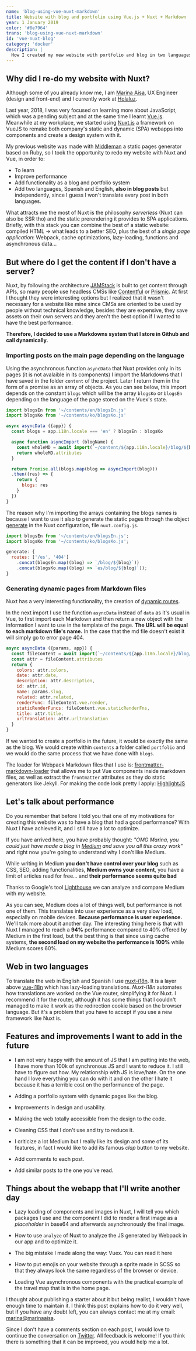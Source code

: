 ```yaml
---
name: 'blog-using-vue-nuxt-markdown'
title: Website with blog and portfolio using Vue.js + Nuxt + Markdown
year: 1 January 2019
color: '#8e7964'
trans: 'blog-using-vue-nuxt-markdown'
id: 'vue-nuxt-blog'
category: 'docker'
description: |
  How I created my new website with portfolio and blog in two languages. What technology I used and why.
---
```


## Why did I re-do my website with Nuxt?

Although some of you already know me, I am [Marina Aísa](https://twitter.com/MarinaAisa), UX Engineer (design and front-end) and I currently work at [Holaluz](https://www.holaluz.com/en).

Last year, 2018, I was very focused on learning more about JavaScript, which was a pending subject and at the same time I learnt [Vue.js](https://vuejs.org/). Meanwhile at my workplace, we started using [Nuxt.js](https://nuxtjs.org/) a framework on VueJS to remake both company's static and dynamic (SPA) webapps into components and create a design system with it.

My previous website was made with [Middleman](https://middlemanapp.com/) a static pages generator based on Ruby, so I took the opportunity to redo my website with Nuxt and Vue, in order to:

- To learn
- Improve performance
- Add functionality as a blog and portfolio system
- Add two languages, Spanish and English, **also in blog posts** but independently, since I guess I won't translate every post in both languages.

What attracts me the most of Nuxt is the philosophy _serverless_ (Nuxt can also be SSR tho) and the static prerendering it provides to SPA applications. Briefly, with this stack you can combine the best of a static website: compiled HTML -> what leads to a better SEO, plus the best of a _single page application_: Webpack, cache optimizations, lazy-loading, functions and asynchronous data...

## But where do I get the content if I don't have a server?

Nuxt, by following the architecture [JAMStack](https://jamstack.org/) is built to get content through APIs, so many people use headless CMSs like [Contentful](https://www.contentful.com/) or [Prismic](https://prismic.io/). At first I thought they were interesting options but I realized that it wasn't necessary for a website like mine since CMSs are oriented to be used by people without technical knowledge, besides they are expensive, they save assets on their own servers and they aren't the best option if I wanted to have the best performance.

**Therefore, I decided to use a Markdowns system that I store in Github and call dynamically.**

### Importing posts on the main page depending on the language

Using the asynchronous function `asyncData` that Nuxt provides only in its pages (it is not avalaible in its components) I import the Markdowns that I have saved in the folder `content` of the project. Later I return them in the form of a promise as an array of objects. As you can see below, this import depends on the constant `blogs` which will be the array `blogsKo` or `blogsEn` depending on the language of the page stored on the Vuex's state.

```javascript
import blogsEn from '~/contents/en/blogsEn.js'
import blogsKo from '~/contents/ko/blogsKo.js'

async asyncData ({app}) {
  const blogs = app.i18n.locale === 'en' ? blogsEn : blogsKo

  async function asyncImport (blogName) {
    const wholeMD = await import(`~/content/${app.i18n.locale}/blog/${blogName}.md`)
    return wholeMD.attributes
  }

  return Promise.all(blogs.map(blog => asyncImport(blog)))
  .then((res) => {
    return {
      blogs: res
    }
  })
}
```

The reason why I'm importing the arrays containing the blogs names is because I want to use it also to generate the static pages through the object [generate](https://nuxtjs.org/api/configuration-generate/) in the Nuxt configuration, file `nuxt.config.js`.

```javascript
import blogsEn from '~/contents/en/blogsEn.js';
import blogsKo from '~/contents/ko/blogsKo.js';

generate: {
  routes: ['/es', '404']
    .concat(blogsEn.map((blog) => `/blog/${blog}`))
    .concat(blogsKo.map((blog) => `es/blog/${blog}`));
}
```

### Generating dynamic pages from Markdown files

Nuxt has a very interesting functionality, the creation of [dynamic routes](https://nuxtjs.org/guide/routing/#dynamic-routes).

In the next import I use the function `asyncData` instead of `data` as it's usual in Vue, to first import each Markdown and then return a new object with the information I want to use in the template of the page.
**The URL will be equal to each markdown file's name.**
In the case that the md file doesn't exist it will simply go to error page 404.

```javascript
async asyncData ({params, app}) {
  const fileContent = await import(`~/contents/${app.i18n.locale}/blog/${params.slug}.md`)
  const attr = fileContent.attributes
  return {
    colors: attr.colors,
    date: attr.date,
    description: attr.description,
    id: attr.id,
    name: params.slug,
    related: attr.related,
    renderFunc: fileContent.vue.render,
    staticRenderFuncs: fileContent.vue.staticRenderFns,
    title: attr.title,
    urlTranslation: attr.urlTranslation
  }
}
```

If we wanted to create a portfolio in the future, it would be exactly the same as the blog. We would create within `contents` a folder called `portfolio` and we would do the same process that we have done with `blogs`.

The loader for Webpack Markdown files that I use is: [frontmatter-markdown-loader](https://www.npmjs.com/package/frontmatter-markdown-loader) that allows me to put Vue components inside markdown files, as well as extract the `frontmatter` attributes as they do static generators like Jekyll. For making the code look pretty I apply: [HighlightJS](https://highlightjs.org/)

## Let's talk about performance

Do you remember that before I told you that one of my motivations for creating this website was to have a blog that had a good performance?
With Nuxt I have achieved it, and I still have a lot to optimize.

If you have arrived here, you have probably thought: _"OMG Marina, you could just have made a blog in [Medium](https://medium.com/) and save you all this crazy work"_ and right now you're going to understand why I don't like Medium.

While writing in Medium **you don't have control over your blog** such as CSS, SEO, adding functionalities, **Medium owns your content**, you have a limit of articles read for free... and **their performance seems quite bad**

Thanks to Google's tool [Lighthouse](https://developers.google.com/web/fundamentals/performance/audit/) we can analyze and compare Medium with my website.

<image-responsive
    imageURL="blog/vue-nuxt-blog/performance.jpg"
    :width="'952'"
    :height="'509'"
    alt="performance" />

As you can see, Medium does a lot of things well, but performance is not one of them. This translates into user experience as a very slow load, especially on mobile devices. **Because performance is user experience.** We'll talk more about it another day.
The interesting thing here is that with Nuxt I managed to reach a **94%** performance compared to 40% offered by Medium in the first load, but the best thing is that since using cache systems, **the second load on my website the performance is 100%** while Medium scores 60%.

## Web in two languages

To translate the web in English and Spanish I use [nuxt-i18n](https://github.com/nuxt-community/nuxt-i18n). It is a layer above [vue-i18n](https://github.com/kazupon/vue-i18n) which has lazy-loading translations. _Nuxt-i18n_ automates how translations are worked on the Vue router, simplifying it for Nuxt. I recommend it for the router, although it has some things that I couldn't managed to make it work as the redirection cookie based on the browser language. But it's a problem that you have to accept if you use a new framework like Nuxt is.

## Features and improvements I want to add in the future

- I am not very happy with the amount of JS that I am putting into the web, I have more than 100k of synchronous JS and I want to reduce it. I still have to figure out how. My relationship with JS is love/hate. On the one hand I love everything you can do with it and on the other I hate it because it has a terrible cost on the performance of the page.

- Adding a portfolio system with dynamic pages like the blog.

- Improvements in design and usability.

- Making the web totally accessible from the design to the code.

- Cleaning CSS that I don't use and try to reduce it.

- I criticize a lot Medium but I really like its design and some of its features, in fact I would like to add its famous _clap_ button to my website.

- Add comments to each post.

- Add similar posts to the one you've read.

## Things about the webapp that I'll write another day

- Lazy loading of components and images in Nuxt, I will tell you which packages I use and the component I did to render a first image as a _placeholder_ in base64 and afterwards asynchronously the final image.

- How to use `analyze` of Nuxt to analyze the JS generated by Webpack in our app and to optimize it.

- The big mistake I made along the way: Vuex. <nuxt-link to="/blog/vuex-what-is-when-use-it">You can read it here</nuxt-link>

- How to put emojis on your website through a sprite made in SCSS so that they always look the same regardless of the browser or device.

- Loading Vue asynchronous components with the practical example of the travel map that is in the home page.

I thought about publishing a starter about it but being realist, I wouldn't have enough time to maintain it. I think this post explains how to do it very well, but if you have any doubt left, you can always contact me at my email: [marina@marinaaisa](mailto:marina@marinaaisa.com).

Since I don't have a comments section on each post, I would love to continue the conversation on [Twitter](https://twitter.com/MarinaAisa). All feedback is welcome! If you think there is something that it can be improved, you would help me a lot.
